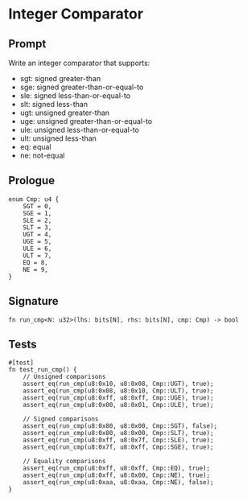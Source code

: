 # Integer Comparator

## Prompt

Write an integer comparator that supports:

* sgt: signed greater-than
* sge: signed greater-than-or-equal-to
* sle: signed less-than-or-equal-to
* slt: signed less-than
* ugt: unsigned greater-than
* uge: unsigned greater-than-or-equal-to
* ule: unsigned less-than-or-equal-to
* ult: unsigned less-than
* eq: equal
* ne: not-equal

## Prologue

```dslx
enum Cmp: u4 {
    SGT = 0,
    SGE = 1,
    SLE = 2,
    SLT = 3,
    UGT = 4,
    UGE = 5,
    ULE = 6,
    ULT = 7,
    EQ = 8,
    NE = 9,
}
```

## Signature

```dslx-snippet
fn run_cmp<N: u32>(lhs: bits[N], rhs: bits[N], cmp: Cmp) -> bool
```

## Tests

```dslx-snippet
#[test]
fn test_run_cmp() {
    // Unsigned comparisons
    assert_eq(run_cmp(u8:0x10, u8:0x08, Cmp::UGT), true);
    assert_eq(run_cmp(u8:0x08, u8:0x10, Cmp::ULT), true);
    assert_eq(run_cmp(u8:0xff, u8:0xff, Cmp::UGE), true);
    assert_eq(run_cmp(u8:0x00, u8:0x01, Cmp::ULE), true);

    // Signed comparisons
    assert_eq(run_cmp(u8:0x80, u8:0x00, Cmp::SGT), false);
    assert_eq(run_cmp(u8:0x80, u8:0x00, Cmp::SLT), true);
    assert_eq(run_cmp(u8:0xff, u8:0x7f, Cmp::SLE), true);
    assert_eq(run_cmp(u8:0x7f, u8:0xff, Cmp::SGE), true);

    // Equality comparisons
    assert_eq(run_cmp(u8:0xff, u8:0xff, Cmp::EQ), true);
    assert_eq(run_cmp(u8:0xff, u8:0x00, Cmp::NE), true);
    assert_eq(run_cmp(u8:0xaa, u8:0xaa, Cmp::NE), false);
}
```
